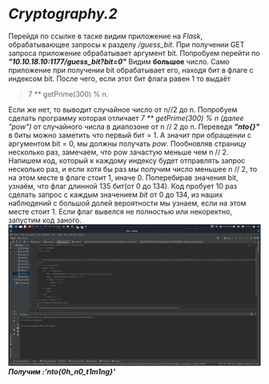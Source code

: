 # *Cryptography.2*
Перейдя по ссылке в таске видим приложение на *Flask*, обрабатывающее запросы к разделу */guess_bit*. При получении GET запроса приложение обрабатывает аргумент bit. Попробуем перейти по ***"10.10.18.10:1177/guess_bit?bit=0"***
Видим **большое** число. Само приложение при получении bit обрабатывает его, находя бит в флаге с индексом bit. После чего, если этот бит флага равен 1 то выдаёт 
> 7 ** getPrime(300) % n. 

Если же нет, то выводит случайное число от n//2 до n.
Попробуем сделать программу которая отличает *7 ** getPrime(300) % n (далее "pow")* от случайного числа в диапозоне от n // 2 до n.
Переведя ***"nto{}"*** в биты можно заметить что первый бит = 1. А значит при обращении с аргументом bit = 0, мы должны получать *pow*.
Пообновляв страницу несколько раз, замечаем, что pow зачастую меньше чем n // 2.
Напишем код, который к каждому индексу будет отправлять запрос несколько раз, и если хотя бы раз мы получим число меньшее n // 2, то на этом месте в флаге стоит 1, иначе 0.
Поперебирав значения bit, узнаём, что флаг длинной 135 бит(от 0 до 134).
Код пробует 10 раз сделать запрос с каждым значением *bit* от 0 до 134, из наших наблюдений с большой долей вероятности мы узнаем, если на этом месте стоит 1. 
Если флаг вывелся не полностью или некоректно, запустим код заного.
![](https://raw.githubusercontent.com/Jacute/NTO-user18/main/Crypto2/screenshot.png)
***Получим :'nto{0h_n0_t1m1ng}'***
